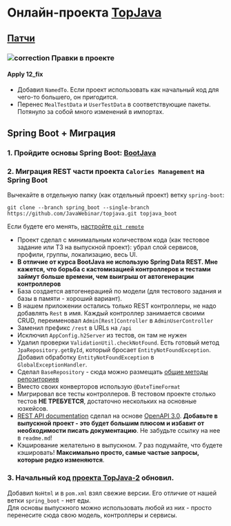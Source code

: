 # Онлайн-проекта <a href="https://github.com/JavaWebinar/topjava">TopJava</a>

## [Патчи](https://drive.google.com/drive/u/1/folders/1ZsPX879m6x4Va0Wy3D1EQIBsnZUOOvao)

### ![correction](https://cloud.githubusercontent.com/assets/13649199/13672935/ef09ec1e-e6e7-11e5-9f79-d1641c05cbe6.png) Правки в проекте

#### Apply 12_fix

- Добавил `NamedTo`. Если проект использовать как начальный код для чего-то большего, он пригодится.
- Перенес `MealTestData` и `UserTestData` в соответствующие пакеты. Потянуло за собой много изменений в импортах.

## Spring Boot + Миграция

### 1. Пройдите основы Spring Boot: [BootJava](https://javaops.ru/view/bootjava)

### 2. Миграция REST части проекта `Calories Management` на Spring Boot

Вычекайте в отдельную папку (как отдельный проект) ветку `spring-boot`:

```
git clone --branch spring_boot --single-branch https://github.com/JavaWebinar/topjava.git topjava_boot
```  

Если будете его менять, [настройте `git remote`](https://javaops.ru/view/bootjava/lesson01#project)

- Проект сделал с минимальным количеством кода (как тестовое задание или ТЗ на выпускной проект): убрал слой сервисов, профили, группы, локализацию, весь UI.
- **В отличие от курса BootJava не использую Spring Data REST. Мне кажется, что борьба с кастомизацией контроллеров и тестами займут больше времени, чем выигрыш от автогенерации контроллеров**
- База создается автогенерацией по модели (для тестового задания и базы в памяти - хороший вариант).
- В нашем приложении остались только REST контроллеры, не надо добавлять `Rest` в имя. Каждый контроллер занимается своими CRUD, переименовал `Admin[Rest]Controller` в `AdminUserController`
- Заменил префикс `/rest` в URLs на `/api`
- Исключил `AppConfig.h2Server` из тестов, он там не нужен
- Удалил проверки `ValidationUtil.checkNotFound`. Есть готовый метод `JpaRepository.getById`, который бросает `EntityNotFoundException`. Добавил обработку `EntityNotFoundException`
  в `GlobalExceptionHandler`.
- Сделал `BaseRepository` - сюда можно размещать [общие методы репозиториев](https://stackoverflow.com/questions/42781264/multiple-base-repositories-in-spring-data-jpa)
- Вместо своих конверторов использую `@DateTimeFormat`
- Мигрировал все тесты контроллеров. В тестовом проекте столько тестов **НЕ ТРЕБУЕТСЯ**, достаточно нескольких на основные юзкейсов.
- [REST API documentation](http://localhost:8080/swagger-ui.html) сделал на основе [OpenAPI 3.0](https://javaops.ru/view/bootjava/lesson06#openapi). **Добавьте в выпускной проект - это будет большим
  плюсом и избавит от необходимости писать документацию**. Не забудьте ссылку на нее в `readme.md`!
- Кэширование желательно в выпускном. 7 раз подумайте, что будете кэшировать! **Максимально просто, самые частые запросы, которые редко изменяются**.

### 3. Начальный код [проекта TopJava-2](https://github.com/JavaOPs/topjava2) обновил.

Добавил `NoHtml` и в `pom.xml` взял свежие версии. Его отличие от нашей ветки `spring_boot` - нет еды.    
Для основы выпускного можно использовать любой из них - просто перенесите сюда свою модель, контроллеры и сервисы. 
